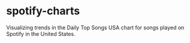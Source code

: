 # spotify-charts
Visualizing trends in the Daily Top Songs USA chart for songs played on Spotify in the United States.
